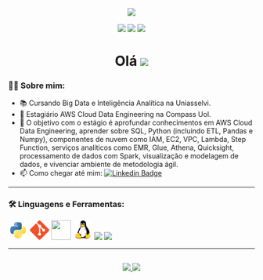 <div id="header" align="center">
  <img src="https://media3.giphy.com/media/qgQUggAC3Pfv687qPC/giphy.gif?cid=ecf05e47pnckefqf43dh5aile5zl9up2ssrwbib9v4og3k36&rid=giphy.gif&ct=g" width="200"/>
</div>

<p align="center">
<a href="https://www.instagram.com/88thiagomello" target="_blank"><img src="https://img.shields.io/badge/Instagram-grey?logo=instagram&logoColor=white&color=E4405F" target="_blank"></a>
<a href = "mailto:88thiagomello@gmail.com"><img src="https://img.shields.io/badge/E--mail-grey?logo=gmail&logoColor=white&color=D14836" target="_blank"></a>
<a href="https://www.linkedin.com/in/88thiagomello" target="_blank"><img src="https://img.shields.io/badge/LinkedIn-blue?logo=linkedin&logoColor=white" target="_blank"></a>
</p>

<h1 align="center">
  Olá
  <img src="https://media.giphy.com/media/hvRJCLFzcasrR4ia7z/giphy.gif" width="3%"/>
</h1>

### 👨‍💻 Sobre mim:

- 📚 Cursando Big Data e Inteligência Analítica na Uniasselvi.
- 🔭 Estagiário AWS Cloud Data Engineering na Compass Uol.
- 🌱 O objetivo com o estágio é aprofundar conhecimentos em AWS Cloud Data Engineering, aprender sobre SQL, Python (incluindo ETL, Pandas e Numpy), componentes de nuvem como IAM, EC2, VPC, Lambda, Step Function, serviços analíticos como EMR, Glue, Athena, Quicksight, processamento de dados com Spark, visualização e modelagem de dados, e vivenciar ambiente de metodologia ágil.
- 📫 Como chegar até mim: [![Linkedin Badge](https://img.shields.io/badge/-Linkedin-blue?style=flat&logo=Linkedin&logoColor=white)](https://www.linkedin.com/in/88thiagomello/)

---

### 🛠️  Linguagens e Ferramentas:

<div>
  <img src="https://github.com/devicons/devicon/blob/master/icons/python/python-original.svg" title="Python" alt="Python" width="40" heght="40"/>
  <img src="https://github.com/devicons/devicon/blob/master/icons/git/git-original.svg" title="Git" alt="Git" width="40" heght="40"/>
  <img src="https://upload.wikimedia.org/wikipedia/commons/thumb/a/ae/Github-desktop-logo-symbol.svg/128px-Github-desktop-logo-symbol.svg.png?20200316183539" width="40" height="40"/>
  <img src="https://github.com/devicons/devicon/blob/master/icons/linux/linux-original.svg" title="Linux" alt="Linux" width="40" heght="40"/>
 <img src="https://cdn.jsdelivr.net/gh/devicons/devicon/icons/postgresql/postgresql-original.svg" width="40" heght="40" />
 <img src="https://cdn.jsdelivr.net/gh/devicons/devicon/icons/mysql/mysql-original.svg" width="40" heght="40" />
</div>

---

##
<p align="center">
<a href="https://github.com/88thiagomello">
  <img height="180em" src="https://github-readme-stats-eight-theta.vercel.app/api?username=88thiagomello&show_icons=true&theme=algolia&include_all_commits=true&count_private=true"/>
  <img height="180em" src="https://github-readme-stats-eight-theta.vercel.app/api/top-langs/?username=88thiagomello&layout=compact&langs_count=8&theme=algolia"/>
</a>
</p>
